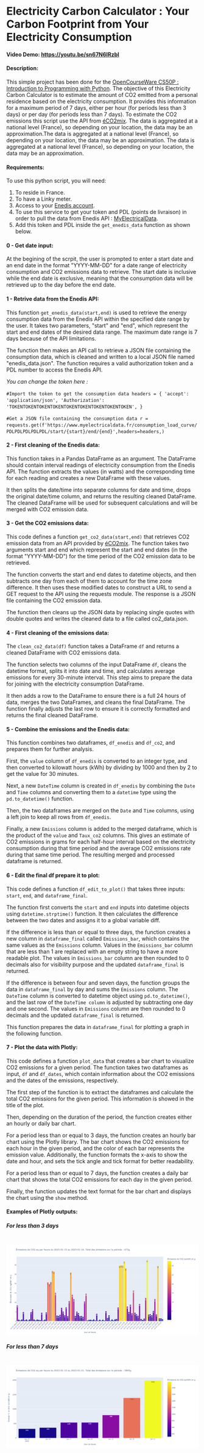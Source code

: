 # Electricity Carbon Calculator : Your Carbon Footprint from Your Electricity Consumption
#### Video Demo:  https://youtu.be/sn67N6IRzbI
#### Description:

This simple project has been done for the [OpenCourseWare CS50P : Introduction to Programming with Python](https://cs50.harvard.edu/python/2022/).
The objective of this Electricity Carbon Calculator is to estimate the amount of CO2 emitted from a personal residence based on the electricity consumption.
It provides this information for a maximum period of 7 days, either per hour (for periods less than 3 days) or per day (for periods less than 7 days).
To estimate the CO2 emissions this script use the API from [éCO2mix](https://www.rte-france.com/eco2mix/les-emissions-de-co2-par-kwh-produit-en-france). The data is aggregated at a national level (France), so depending on your location, the data may be an approximation.The data is aggregated at a national level (France), so depending on your location, the data may be an approximation. The data is aggregated at a national level (France), so depending on your location, the data may be an approximation.


#### **Requirements**:

To use this python script, you will need:

1. To reside in France.
2. To have a Linky meter.
3. Access to your [Enedis account](https://mon-compte-particulier.enedis.fr/home-connectee/).
4. To use this service to get your token and PDL (points de livraison) in order to pull the data from Enedis API : [MyElectricalData](https://myelectricaldata.fr/).
5. Add this token and PDL inside the `get_enedis_data` function as shown below.


#### **0 - Get date input:**

At the begining of the scrpit, the user is prompted to enter a start date and an end date in the format "YYYY-MM-DD" for a date range of electricity consumption and CO2 emissions data to retrieve. The start date is inclusive while the end date is exclusive, meaning that the consumption data will be retrieved up to the day before the end date.


#### **1 - Retrive data from the Enedis API:**

This function `get_enedis_data(start,end)` is used to retrieve the energy consumption data from the Enedis API within the specified date range by the user. It takes two parameters, "start" and "end", which represent the start and end dates of the desired data range. The maximum date range is 7 days because of the API limitations.

The function then makes an API call to retrieve a JSON file containing the consumption data, which is cleaned and written to a local JSON file named "enedis_data.json". The function requires a valid authorization token and a PDL number to access the Enedis API.

*You can change the token here :*

`#Import the token to get the consumption data
headers = {
'accept': 'application/json',
'Authorization': 'TOKENTOKENTOKENTOKENTOKENTOKENTOKENTOKENTOKEN',
}`

`#Get a JSON file containing the consumption data
r = requests.get(f'https://www.myelectricaldata.fr/consumption_load_curve/PDLPDLPDLPDLPDL/start/{start}/end/{end}',headers=headers,)`


#### **2 - First cleaning of the Enedis data:**

This function takes in a Pandas DataFrame as an argument. The DataFrame should contain interval readings of electricity consumption from the Enedis API. The function extracts the values (in watts) and the corresponding time for each reading and creates a new DataFrame with these values.

It then splits the date/time into separate columns for date and time, drops the original date/time column, and returns the resulting cleaned DataFrame. The cleaned DataFrame will be used for subsequent calculations and will be merged with CO2 emission data.


#### **3 - Get the CO2 emissions data:**

This code defines a function `get_co2_data(start,end)` that retrieves CO2 emission data from an API provided by [éCO2mix](https://odre.opendatasoft.com/explore/dataset/eco2mix-national-tr/information/). The function takes two arguments start and end which represent the start and end dates (in the format "YYYY-MM-DD") for the time period of the CO2 emission data to be retrieved.

The function converts the start and end dates to datetime objects, and then subtracts one day from each of them to account for the time zone difference. It then uses these modified dates to construct a URL to send a GET request to the API using the requests module. The response is a JSON file containing the CO2 emission data.

The function then cleans up the JSON data by replacing single quotes with double quotes and writes the cleaned data to a file called co2_data.json.

#### **4 - First cleaning of the emissions data:**

The `clean_co2_data(df)` function takes a DataFrame `df` and returns a cleaned DataFrame with CO2 emissions data.

The function selects two columns of the input DataFrame `df`, cleans the datetime format, splits it into date and time, and calculates average emissions for every 30-minute interval. This step aims to prepare the data for joining with the electricity consumption DataFrame.

It then adds a row to the DataFrame to ensure there is a full 24 hours of data, merges the two DataFrames, and cleans the final DataFrame. The function finally adjusts the last row to ensure it is correctly formatted and returns the final cleaned DataFrame.

#### **5 - Combine the emissions and the Enedis data:**

This function combines two dataframes, `df_enedis` and `df_co2`, and prepares them for further analysis.

First, the `value` column of `df_enedis` is converted to an integer type, and then converted to kilowatt hours (kWh) by dividing by 1000 and then by 2 to get the value for 30 minutes.

Next, a new `DateTime` column is created in `df_enedis` by combining the `Date` and `Time` columns and converting them to a `datetime` type using the `pd.to_datetime()` function.

Then, the two dataframes are merged on the `Date` and `Time` columns, using a left join to keep all rows from `df_enedis`.

Finally, a new `Emissions` column is added to the merged dataframe, which is the product of the `value` and `Taux_co2` columns. This gives an estimate of CO2 emissions in grams for each half-hour interval based on the electricity consumption during that time period and the average CO2 emissions rate during that same time period. The resulting merged and processed dataframe is returned.

#### **6 - Edit the final df prepare it to plot:**

This code defines a function `df_edit_to_plot()` that takes three inputs: `start`, `end`, and `dataframe_final`.

The function first converts the `start` and `end` inputs into datetime objects using `datetime.strptime()` function. It then calculates the difference between the two dates and assigns it to a global variable diff.

If the difference is less than or equal to three days, the function creates a new column in `dataframe_final` called `Emissions_bar`, which contains the same values as the `Emissions` column. Values in the `Emissions_bar` column that are less than 1 are replaced with an empty string to have a more readable plot. The values in `Emissions_bar` column are then rounded to 0 decimals also for visibility purpose and the updated `dataframe_final` is returned.

If the difference is between four and seven days, the function groups the data in `dataframe_final` by day and sums the `Emissions` column. The `DateTime` column is converted to datetime object using `pd.to_datetime()`, and the last row of the `DateTime column` is adjusted by subtracting one day and one second. The values in `Emissions` column are then rounded to 0 decimals and the updated `dataframe_final` is returned.

This function prepares the data in `dataframe_final` for plotting a graph in the following function.

#### **7 - Plot the data with Plotly:**

This code defines a function `plot_data` that creates a bar chart to visualize CO2 emissions for a given period. The function takes two dataframes as input, `df` and `df_dates`, which contain information about the CO2 emissions and the dates of the emissions, respectively.

The first step of the function is to extract the dataframes and calculate the total CO2 emissions for the given period. This information is showed in the title of the plot.

Then, depending on the duration of the period, the function creates either an hourly or daily bar chart.

For a period less than or equal to 3 days, the function creates an hourly bar chart using the Plotly library. The bar chart shows the CO2 emissions for each hour in the given period, and the color of each bar represents the emission value. Additionally, the function formats the x-axis to show the date and hour, and sets the tick angle and tick format for better readability.

For a period less than or equal to 7 days, the function creates a daily bar chart that shows the total CO2 emissions for each day in the given period.

Finally, the function updates the text format for the bar chart and displays the chart using the `show` method.

#### **Examples of Plotly outputs:**
##### For less than 3 days
\
![Alt text](3_days_graph.png?raw=true "Less than 3 days plot")

##### For less than 7 days
\
![Alt text](7_days_graph.png?raw=true "Less than 7 days plot")


